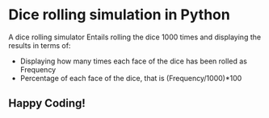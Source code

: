 # Dice rolling simulation in Python

A dice rolling simulator
Entails rolling the dice 1000 times and displaying the results in terms of: <br>
<ul>
<li>Displaying how many times each face of the dice has been rolled as Frequency</li>
<li>Percentage of each face of the dice, that is (Frequency/1000)*100</li></ul>

## Happy Coding!
